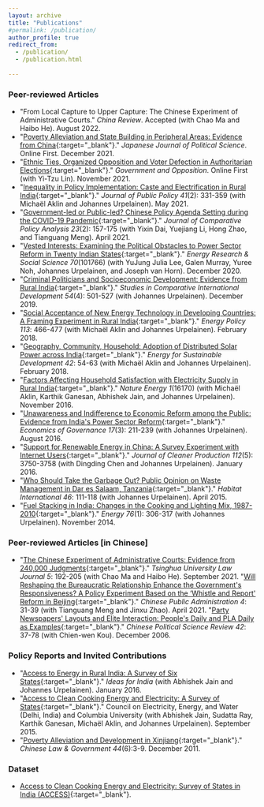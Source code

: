 ```yaml
---
layout: archive
title: "Publications"
#permalink: /publication/
author_profile: true
redirect_from: 
  - /publication/
  - /publication.html
  
---
```


### Peer-reviewed Articles

  - "From Local Capture to Upper Capture: The Chinese Experiment of Administrative Courts." *China Review*. Accepted (with Chao Ma and Haibo He). August 2022.
  - "[Poverty Alleviation and State Building in Peripheral Areas: Evidence from China](https://doi.org/10.1017/S1468109921000281){:target="_blank"}." *Japanese Journal of Political Science*. Online First. December 2021.
  - "[Ethnic Ties, Organized Opposition and Voter Defection in Authoritarian Elections](https://www.doi.org/10.1017/gov.2021.48){:target="_blank"}." *Government and Opposition*. Online First (with Yi-Tzu Lin). November 2021.
  - "[Inequality in Policy Implementation: Caste and Electrification in Rural India](https://doi.org/10.1017/S0143814X20000045){:target="_blank"}." *Journal of Public Policy 41*(2): 331-359 (with Michaël Aklin and Johannes Urpelainen). May 2021.
  - "[Government-led or Public-led? Chinese Policy Agenda Setting during the COVID-19 Pandemic](https://doi.org/10.1080/13876988.2021.1878887){:target="_blank"}." *Journal of Comparative Policy Analysis 23*(2): 157-175 (with Yixin Dai, Yuejiang Li, Hong Zhao, and Tianguang Meng). April 2021.
  - "[Vested Interests: Examining the Political Obstacles to Power Sector Reform in Twenty Indian States](https://doi.org/10.1016/j.erss.2020.101766){:target="_blank"}." *Energy Research & Social Science 70*(101766) (with YuJung Julia Lee, Galen Murray, Yuree Noh, Johannes Urpelainen, and Joseph van Horn). December 2020.
  - "[Criminal Politicians and Socioeconomic Development: Evidence from Rural India](https://doi.org/10.1007/s12116-019-09290-5){:target="_blank"}." *Studies in Comparative International Development 54*(4): 501-527 (with Johannes Urpelainen). December 2019.
  - "[Social Acceptance of New Energy Technology in Developing Countries: A Framing Experiment in Rural India](https://doi.org/10.1016/j.enpol.2017.10.059){:target="_blank"}." *Energy Policy 113*: 466-477 (with Michaël Aklin and Johannes Urpelainen). February 2018.
  - "[Geography, Community, Household: Adoption of Distributed Solar Power across India](https://doi.org/10.1016/j.esd.2017.09.010){:target="_blank"}." *Energy for Sustainable Development 42*: 54-63 (with Michaël Aklin and Johannes Urpelainen). February 2018.
  - "[Factors Affecting Household Satisfaction with Electricity Supply in Rural India](https://doi.org/10.1038/nenergy.2016.170){:target="_blank"}." *Nature Energy 1*(16170) (with Michaël Aklin, Karthik Ganesan, Abhishek Jain, and Johannes Urpelainen). November 2016.
  - "[Unawareness and Indifference to Economic Reform among the Public: Evidence from India's Power Sector Reform](https://doi.org/10.1007/s10101-015-0179-4){:target="_blank"}." *Economics of Governance 17*(3): 211-239 (with Johannes Urpelainen). August 2016.
  - "[Support for Renewable Energy in China: A Survey Experiment with Internet Users](https://doi.org/10.1016/j.jclepro.2015.08.109){:target="_blank"}." *Journal of Cleaner Production 112*(5): 3750-3758 (with Dingding Chen and Johannes Urpelainen). January 2016.
  - "[Who Should Take the Garbage Out? Public Opinion on Waste Management in Dar es Salaam, Tanzania](https://doi.org/10.1016/j.habitatint.2014.11.001){:target="_blank"}." *Habitat International 46*: 111-118 (with Johannes Urpelainen). April 2015.
  - "[Fuel Stacking in India: Changes in the Cooking and Lighting Mix, 1987-2010](https://doi.org/10.1016/j.energy.2014.08.023){:target="_blank"}." *Energy 76*(1): 306-317 (with Johannes Urpelainen). November 2014.

### Peer-reviewed Articles [in Chinese]

  - "[The Chinese Experiment of Administrative Courts: Evidence from 240,000 Judgments](https://mp.weixin.qq.com/s/mf8tgEEp0kk8Vns0I6y-nw){:target="_blank"}." *Tsinghua University Law Journal 5*: 192-205 (with Chao Ma and Haibo He). September 2021.
  "[Will Reshaping the Bureaucratic Relationship Enhance the Government's Responsiveness? A Policy Experiment Based on the ‘Whistle and Report' Reform in Beijing](https://mp.weixin.qq.com/s/0lcFAtTWaVHPwxwVgu0TQw){:target="_blank"}." *Chinese Public Administration 4*: 31-39 (with Tianguang Meng and Jinxu Zhao). April 2021.
  "[Party Newspapers' Layouts and Elite Interaction: People's Daily and PLA Daily as Examples](http://dx.doi.org/10.6229%2fCPSR.2006.42.02){:target="_blank"}." *Chinese Political Science Review 42*: 37-78 (with Chien-wen Kou). December 2006.

### Policy Reports and Invited Contributions

  - "[Access to Energy in Rural India: A Survey of Six States](https://www.ideasforindia.in/topics/governance/access-to-energy-in-rural-india-a-survey-of-six-states.html){:target="_blank"}." *Ideas for India* (with Abhishek Jain and Johannes Urpelainen). January 2016.
  - "[Access to Clean Cooking Energy and Electricity: A Survey of States](https://www.ceew.in/publications/access-clean-cooking-energy-and-electricity-survey-states){:target="_blank"}." Council on Electricity, Energy, and Water (Delhi, India) and Columbia University (with Abhishek Jain, Sudatta Ray, Karthik Ganesan, Michaël Aklin, and Johannes Urpelainen). September 2015.
  - "[Poverty Alleviation and Development in Xinjiang](https://doi.org/10.2753/CLG0009-4609440600){:target="_blank"}." *Chinese Law & Government 44*(6):3-9. December 2011. 

### Dataset

  - [Access to Clean Cooking Energy and Electricity: Survey of States in India (ACCESS)](https://doi.org/10.7910/DVN/0NV9LF){:target="_blank"}.